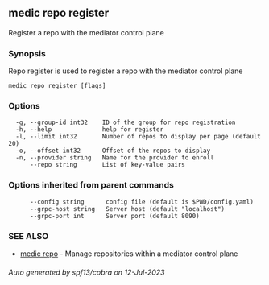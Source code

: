 ## medic repo register

Register a repo with the mediator control plane

### Synopsis

Repo register is used to register a repo with the mediator control plane

```
medic repo register [flags]
```

### Options

```
  -g, --group-id int32    ID of the group for repo registration
  -h, --help              help for register
  -l, --limit int32       Number of repos to display per page (default 20)
  -o, --offset int32      Offset of the repos to display
  -n, --provider string   Name for the provider to enroll
      --repo string       List of key-value pairs
```

### Options inherited from parent commands

```
      --config string      config file (default is $PWD/config.yaml)
      --grpc-host string   Server host (default "localhost")
      --grpc-port int      Server port (default 8090)
```

### SEE ALSO

* [medic repo](medic_repo.md)	 - Manage repositories within a mediator control plane

###### Auto generated by spf13/cobra on 12-Jul-2023
